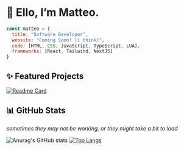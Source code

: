 # 👋  Ello, I’m Matteo.

```javascript
const matteo = {
  title: "Software Developer",
  website: "Coming Soon! (i think)",
  code: [HTML, CSS, JavaScript, TypeScript, LUA],
  frameworks: [React, Tailwind, NextJS]
}
```

## ✨ Featured Projects

[![Readme Card](https://rainnfx-github-readme-stats.vercel.app/api/pin/?username=rainnfx&theme=nightowl&repo=rainnfx.me)](https://github.com/rainnfx/rainnfx.dev-v3)

## 📊 GitHub Stats

*sometimes they may not be working, or they might take a bit to load*

![Anurag's GitHub stats](https://rainnfx-github-readme-stats.vercel.app/api?username=rainnfx&show_icons=true&theme=nightowl)
[![Top Langs](https://rainnfx-github-readme-stats.vercel.app/api/top-langs/?username=rainnfx&theme=nightowl&layout=compact)](https://github.com/rainnfx/github-readme-stats)

<!---
rainnfx/rainnfx is a ✨ special ✨ repository because its `README.md` (this file) appears on your GitHub profile.
You can click the Preview link to take a look at your changes.
--->
